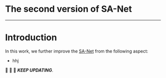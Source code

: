 # The second version of SA-Net

------

# Introduction

In this work, we further improve the [SA-Net](https://github.com/PanoAsh/SA-Net) from the following aspect: 
 - hhj

:running: :running: :running: ***KEEP UPDATING***.

